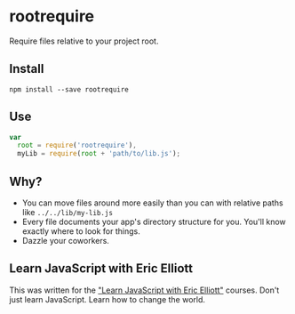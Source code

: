 # rootrequire

Require files relative to your project root.

## Install

```
npm install --save rootrequire
```

## Use

```js
var
  root = require('rootrequire'),
  myLib = require(root + 'path/to/lib.js');
```

## Why?

* You can move files around more easily than you can with relative paths like `../../lib/my-lib.js`
* Every file documents your app's directory structure for you. You'll know exactly where to look for things.
* Dazzle your coworkers.


## Learn JavaScript with Eric Elliott

This was written for the ["Learn JavaScript with Eric Elliott"](https://ericelliottjs.com) courses. Don't just learn JavaScript. Learn how to change the world.
